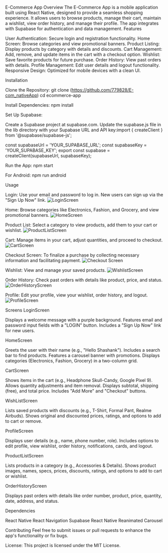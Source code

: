 E-Commerce App
Overview
The E-Commerce App is a mobile application built using React Native, designed to provide a seamless shopping experience. It allows users to browse products, manage their cart, maintain a wishlist, view order history, and manage their profile. The app integrates with Supabase for authentication and data management.
Features

User Authentication: Secure login and registration functionality.
Home Screen: Browse categories and view promotional banners.
Product Listing: Display products by category with details and discounts.
Cart Management: Add, remove, and update items in the cart with a checkout option.
Wishlist: Save favorite products for future purchase.
Order History: View past orders with details.
Profile Management: Edit user details and logout functionality.
Responsive Design: Optimized for mobile devices with a clean UI.

Installation

Clone the Repository:
git clone (https://github.com/779828/E-com_nativeApp)
cd ecommerce-app

Install Dependencies:
npm install

Set Up Supabase:

Create a Supabase project at supabase.com.
Update the supabase.js file in the lib directory with your Supabase URL and API key:import { createClient } from '@supabase/supabase-js';

const supabaseUrl = 'YOUR_SUPABASE_URL';
const supabaseKey = 'YOUR_SUPABASE_KEY';
export const supabase = createClient(supabaseUrl, supabaseKey);

Run the App:
npm start

For Android: npm run android

Usage

Login: Use your email and password to log in. New users can sign up via the "Sign Up Now" link.
![LoginScreen](https://github.com/user-attachments/assets/2fc5052a-f81c-4b47-9d89-7b488c6f15db)

Home: Browse categories like Electronics, Fashion, and Grocery, and view promotional banners.
![HomeScreen](https://github.com/user-attachments/assets/85619e19-5ae0-4694-9850-cceaea725426)

Product List: Select a category to view products, add them to your cart or wishlist.
![ProductListScreen](https://github.com/user-attachments/assets/f6aa82ec-3d0d-42d9-94df-00b2e7e437ba)

Cart: Manage items in your cart, adjust quantities, and proceed to checkout.
![CartScreen](https://github.com/user-attachments/assets/bf6bf9f7-aeab-4385-8219-967eba4313b7)

Checkout Screen: To finalize a purchase by collecting necessary information and facilitating payment.
![Checkout Screen](https://github.com/user-attachments/assets/9dcd7cff-288e-4462-a7cf-3534d1633f87)

Wishlist: View and manage your saved products.
![WishlistScreen](https://github.com/user-attachments/assets/c030f9d9-0b85-4f4e-a312-2cbb2ecb84e0)

Order History: Check past orders with details like product, price, and status.
![OrderHistoryScreen](https://github.com/user-attachments/assets/0f20d42d-b2c7-43b0-80a1-620dd21f470b)

Profile: Edit your profile, view your wishlist, order history, and logout.
![ProfileScreen](https://github.com/user-attachments/assets/38fbbbe6-8d00-47ce-b924-6f242b77f256)

Screens
LoginScreen

Displays a welcome message with a purple background.
Features email and password input fields with a "LOGIN" button.
Includes a "Sign Up Now" link for new users.

HomeScreen

Greets the user with their name (e.g., "Hello Shashank").
Includes a search bar to find products.
Features a carousel banner with promotions.
Displays categories (Electronics, Fashion, Grocery) in a two-column grid.

CartScreen

Shows items in the cart (e.g., Headphone Skull-Candy, Google Pixel 9).
Allows quantity adjustments and item removal.
Displays subtotal, shipping (free), and total price.
Includes "Add More" and "Checkout" buttons.

WishListScreen

Lists saved products with discounts (e.g., T-Shirt, Formal Pant, Realme Airbuds).
Shows original and discounted prices, ratings, and options to add to cart or remove.

ProfileScreen

Displays user details (e.g., name, phone number, role).
Includes options to edit profile, view wishlist, order history, notifications, cards, and logout.

ProductListScreen

Lists products in a category (e.g., Accessories & Details).
Shows product images, names, specs, prices, discounts, ratings, and options to add to cart or wishlist.

OrderHistoryScreen

Displays past orders with details like order number, product, price, quantity, date, address, and status.

Dependencies

React Native
React Navigation
Supabase
React Native Reanimated Carousel

Contributing
Feel free to submit issues or pull requests to enhance the app's functionality or fix bugs.

License:
This project is licensed under the MIT License.
